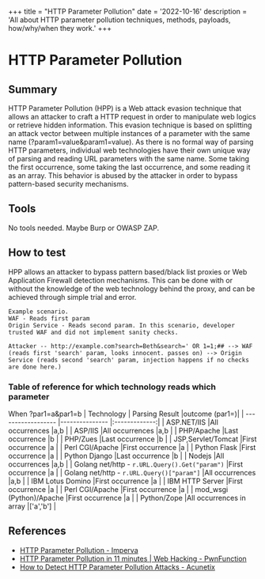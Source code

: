 +++
title = "HTTP Parameter Pollution"
date = '2022-10-16'
description = 'All about HTTP parameter pollution techniques, methods, payloads, how/why/when they work.'
+++
# HTTP Parameter Pollution


## Summary

HTTP Parameter Pollution (HPP) is a Web attack evasion technique that allows an attacker to craft a HTTP request in order to manipulate web logics or retrieve hidden information. This evasion technique is based on splitting an attack vector between multiple instances of a parameter with the same name (?param1=value&param1=value). As there is no formal way of parsing HTTP parameters, individual web technologies have their own unique way of parsing and reading URL parameters with the same name. Some taking the first occurrence, some taking the last occurrence, and some reading it as an array. This behavior is abused by the attacker in order to bypass pattern-based security mechanisms. 


## Tools

No tools needed. Maybe Burp or OWASP ZAP.

## How to test

HPP allows an attacker to bypass pattern based/black list proxies or Web Application Firewall detection mechanisms. This can be done with or without the knowledge of the web technology behind the proxy, and can be achieved through simple trial and error. 

```
Example scenario.
WAF - Reads first param
Origin Service - Reads second param. In this scenario, developer trusted WAF and did not implement sanity checks.

Attacker -- http://example.com?search=Beth&search=' OR 1=1;## --> WAF (reads first 'search' param, looks innocent. passes on) --> Origin Service (reads second 'search' param, injection happens if no checks are done here.)
```

### Table of reference for which technology reads which parameter
When ?par1=a&par1=b
| Technology                                      | Parsing Result          |outcome (par1=)|
| ------------------                              |---------------          |:-------------:|
| ASP.NET/IIS                                     |All occurrences          |a,b            |
| ASP/IIS                                         |All occurrences          |a,b            |
| PHP/Apache                                      |Last occurrence          |b              |
| PHP/Zues                                        |Last occurrence          |b              |
| JSP,Servlet/Tomcat                              |First occurrence         |a              |
| Perl CGI/Apache                                 |First occurrence         |a              |
| Python Flask                                    |First occurrence         |a              |
| Python Django                                   |Last occurrence          |b              |
| Nodejs                                          |All occurrences          |a,b            |
| Golang net/http - `r.URL.Query().Get("param")`  |First occurrence         |a              |
| Golang net/http - `r.URL.Query()["param"]`      |All occurrences          |a,b            |
| IBM Lotus Domino                                |First occurrence         |a              |
| IBM HTTP Server                                 |First occurrence         |a              |
| Perl CGI/Apache                                 |First occurrence         |a              |
| mod_wsgi (Python)/Apache                        |First occurrence         |a              |
| Python/Zope                                     |All occurrences in array  |['a','b']      |

## References
- [HTTP Parameter Pollution - Imperva](https://www.imperva.com/learn/application-security/http-parameter-pollution/)
- [HTTP Parameter Pollution in 11 minutes | Web Hacking - PwnFunction](https://www.youtube.com/watch?v=QVZBl8yxVX0&ab_channel=PwnFunction)
- [How to Detect HTTP Parameter Pollution Attacks - Acunetix](https://www.acunetix.com/blog/whitepaper-http-parameter-pollution/)
